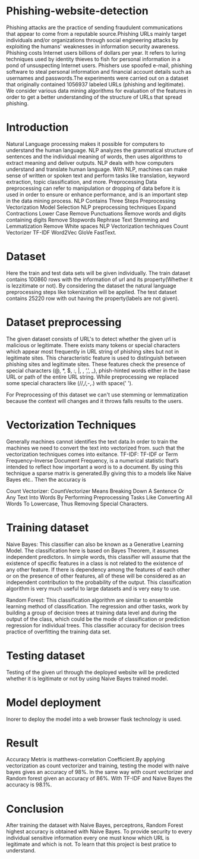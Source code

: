 # Phishing-website-detection
Phishing attacks are the practice of sending fraudulent communications that appear to come from a reputable source.Phishing URLs mainly target individuals and/or organizations through social engineering attacks by exploiting the humans' weaknesses in information security awareness. Phishing costs Internet users billions of dollars per year. It refers to luring techniques used by identity thieves to fish for personal information in a pond of unsuspecting Internet users. Phishers use spoofed e-mail, phishing software to steal personal information and financial account details such as usernames and passwords.The experiments were carried out on a dataset that originally contained 1056937 labeled URLs (phishing and legitimate). We consider various data mining algorithms for evaluation of the features in order to get a better understanding of the structure of URLs that spread phishing.

# Introduction
Natural Language processing makes it possible for computers to understand the human language. NLP analyzes the grammatical structure of sentences and the individual meaning of words, then uses algorithms to extract meaning and deliver outputs. NLP deals with how computers understand and translate human language. With NLP, machines can make sense of written or spoken text and perform tasks like translation, keyword extraction, topic classification, and more. Preprocessing Data preprocessing can refer to manipulation or dropping of data before it is used in order to ensure or enhance performance, and is an important step in the data mining process. NLP Contains Three Steps Preprocessing Vectorization Model Selection NLP preprocessing techniques Expand Contractions Lower Case Remove Punctuations Remove words and digits containing digits Remove Stopwords Rephrase Text Stemming and Lemmatization Remove White spaces NLP Vectorization techniques Count Vectorizer TF-IDF Word2Vec GloVe FastText.

# Dataset
Here the train and test data sets will be given individually. The train dataset contains 100860 rows with the information of url and its property(Whether it is lezzitimate or not). By considering the dataset the natural language preprocessing steps like tokenization will be applied. The test dataset contains 25220 row with out having the property(labels are not given).

# Dataset preprocessing
The given dataset consists of URL's to detect whether the given url is malicious or legitimate. There exists many tokens or special characters which appear most frequently in URL string of phishing sites but not in legitimate sites. This characteristic feature is used to distinguish between phishing sites and legitimate sites. These features check the presence of special characters (@, *, $, :, |, , ’,’, _), phish-hinted words either in the base URL or path of the entire URL string. While preprocessing we replaced some special characters like (//,/,-,.) with space(' ').

For Preprocessing of this dataset we can't use stemming or lemmatization because the context will changes and it throws falls results to the users.

# Vectorization Techniques
Generally machines cannot identifies the text data.In order to train the machines we need to convert the text into vectorized from. such that the vectorization techniques comes into exitance. TF-IDF: TF-IDF or Term Frequency–Inverse Document Frequency, is a numerical statistic that’s intended to reflect how important a word is to a document. By using this technique a sparse matrix is generated.By giving this to a models like Naive Bayes etc.. Then the accuracy is

Count Vectorizer: CountVectorizer Means Breaking Down A Sentence Or Any Text Into Words By Performing Preprocessing Tasks Like Converting All Words To Lowercase, Thus Removing Special Characters.

# Training dataset
Naive Bayes: This classifier can also be known as a Generative Learning Model. The classification here is based on Bayes Theorem, it assumes independent predictors. In simple words, this classifier will assume that the existence of specific features in a class is not related to the existence of any other feature. If there is dependency among the features of each other or on the presence of other features, all of these will be considered as an independent contribution to the probability of the output. This classification algorithm is very much useful to large datasets and is very easy to use.

Random Forest: This classification algorithm are similar to ensemble learning method of classification. The regression and other tasks, work by building a group of decision trees at training data level and during the output of the class, which could be the mode of classification or prediction regression for individual trees. This classifier accuracy for decision trees practice of overfitting the training data set.

# Testing dataset
Testing of the given url through the deployed website will be predicted whether it is legitimate or not by using Naive Bayes trained model.

# Model deployment
Inorer to deploy the model into a web browser flask technology is used.

# Result
Accuracy Metrix is matthews-correlation Coefficient.By applying vectorization as count vectorizer and training, testing the model with naive bayes gives an accuracy of 98%. In the same way with count vectorizer and Random forest given an accuracy of 86%. With TF-IDF and Naive Bayes the accuracy is 98.1%.

# Conclusion
After training the dataset with Naive Bayes, perceptrons, Random Forest highest accuracy is obtained with Naive Bayes. To provide security to every individual sensitive information every one must know which URL is legitimate and which is not. To learn that this project is best pratice to understand.
